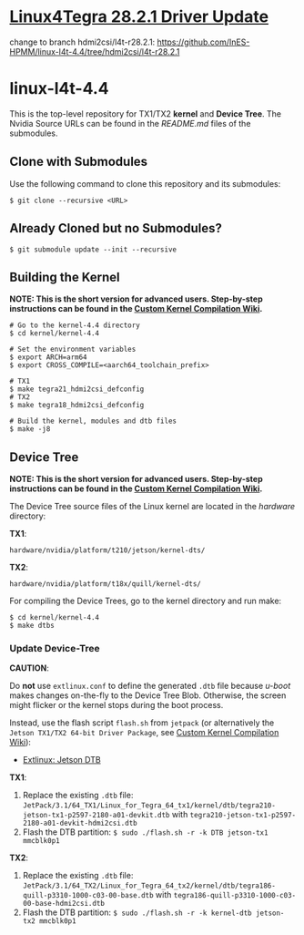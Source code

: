 # [Linux4Tegra 28.2.1 Driver Update](https://github.com/InES-HPMM/linux-l4t-4.4/tree/hdmi2csi/l4t-r28.2.1)
change to branch hdmi2csi/l4t-r28.2.1: https://github.com/InES-HPMM/linux-l4t-4.4/tree/hdmi2csi/l4t-r28.2.1

# linux-l4t-4.4

This is the top-level repository for TX1/TX2 **kernel** and **Device Tree**. The Nvidia Source URLs can be found in the *README.md* files of the submodules.

## Clone with Submodules

Use the following command to clone this repository and its submodules:

```shell
$ git clone --recursive <URL>
```

## Already Cloned but no Submodules?

```shell
$ git submodule update --init --recursive
```

## Building the Kernel

**NOTE: This is the short version for advanced users. Step-by-step instructions can be found in the
[Custom Kernel Compilation Wiki](https://github.com/InES-HPMM/linux-l4t-4.4/wiki/customKernelCompilation).**

```shell
# Go to the kernel-4.4 directory
$ cd kernel/kernel-4.4

# Set the environment variables
$ export ARCH=arm64
$ export CROSS_COMPILE=<aarch64_toolchain_prefix>

# TX1
$ make tegra21_hdmi2csi_defconfig
# TX2
$ make tegra18_hdmi2csi_defconfig

# Build the kernel, modules and dtb files
$ make -j8
```

## Device Tree

**NOTE: This is the short version for advanced users. Step-by-step instructions can be found in the
[Custom Kernel Compilation Wiki](https://github.com/InES-HPMM/linux-l4t-4.4/wiki/customKernelCompilation).**

The Device Tree source files of the Linux kernel are located in the *hardware* directory:

**TX1**:

`hardware/nvidia/platform/t210/jetson/kernel-dts/`

**TX2**:

`hardware/nvidia/platform/t18x/quill/kernel-dts/`

For compiling the Device Trees, go to the kernel directory and run make:

```shell
$ cd kernel/kernel-4.4
$ make dtbs
```

### Update Device-Tree

**CAUTION**:

Do **not** use `extlinux.conf` to define the generated `.dtb` file because *u-boot* makes changes on-the-fly to the Device Tree Blob. Otherwise, the screen might flicker or the kernel stops during the boot process.

Instead, use the flash script `flash.sh` from `jetpack` (or alternatively the `Jetson TX1/TX2 64-bit Driver Package`, see [Custom Kernel Compilation Wiki](https://github.com/InES-HPMM/linux-l4t-4.4/wiki/customKernelCompilation)):

* [Extlinux: Jetson DTB](https://elinux.org/Jetson/TX2_DTB)

**TX1**:
1. Replace the existing `.dtb` file: `JetPack/3.1/64_TX1/Linux_for_Tegra_64_tx1/kernel/dtb/tegra210-jetson-tx1-p2597-2180-a01-devkit.dtb` with `tegra210-jetson-tx1-p2597-2180-a01-devkit-hdmi2csi.dtb`
2. Flash the DTB partition: `$ sudo ./flash.sh -r -k DTB jetson-tx1 mmcblk0p1`

**TX2**:
1. Replace the existing `.dtb` file: `JetPack/3.1/64_TX2/Linux_for_Tegra_64_tx2/kernel/dtb/tegra186-quill-p3310-1000-c03-00-base.dtb` with `tegra186-quill-p3310-1000-c03-00-base-hdmi2csi.dtb`
2. Flash the DTB partition: `$ sudo ./flash.sh -r -k kernel-dtb jetson-tx2 mmcblk0p1`
